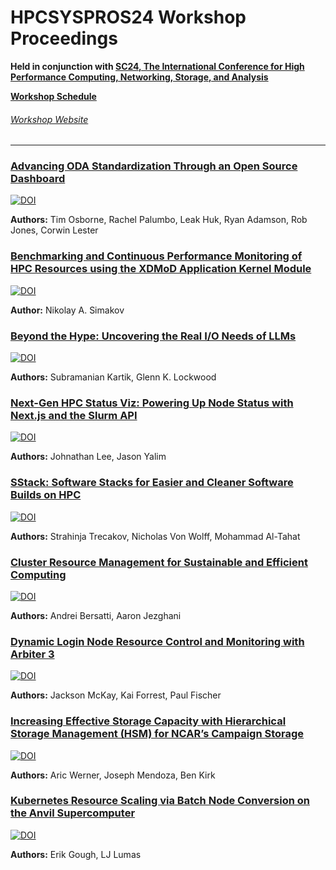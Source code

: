 # HPCSYSPROS24 Workshop Proceedings
**Held in conjunction with [SC24, The International Conference for High Performance Computing, Networking, Storage, and Analysis](https://sc24.supercomputing.org/)**

**[Workshop Schedule](https://sc24.conference-program.com/session/?sess=sess770)**

###### [Workshop Website](http://sighpc-syspros.org/workshops/2024/)

---
### [Advancing ODA Standardization Through an Open Source Dashboard](https://github.com/HPCSYSPROS/Workshop24/tree/main/Advancing_ODA_Standardization_Through_An_Open_Source_Dashboard)

[![DOI](https://zenodo.org/badge/DOI/10.5281/zenodo.15724847.svg)](https://doi.org/10.5281/zenodo.15724847)

**Authors:** Tim Osborne, Rachel Palumbo, Leak Huk, Ryan Adamson, Rob Jones, Corwin Lester


### [Benchmarking and Continuous Performance Monitoring of HPC Resources using the XDMoD Application Kernel Module](https://github.com/HPCSYSPROS/Workshop24/tree/main/Benchmarking_and_continuous_Performance_monitoring_of_HPC_resources_using_XDMOD_application_kernel_module)

[![DOI](https://zenodo.org/badge/DOI/10.5281/zenodo.7320199.svg)](https://doi.org/10.5281/zenodo.7320199)

**Author:** Nikolay A. Simakov 


### [Beyond the Hype: Uncovering the Real I/O Needs of LLMs](https://github.com/HPCSYSPROS/Workshop24/tree/main/Beyond_the_Hype-Uncovering_the_real_IO_Needs_of_LLMs)

[![DOI](https://zenodo.org/badge/DOI/10.5281/zenodo.7320206.svg)](https://doi.org/10.5281/zenodo.7320206)

**Authors:** Subramanian Kartik, Glenn K. Lockwood


### [Next-Gen HPC Status Viz: Powering Up Node Status with Next.js and the Slurm API](https://github.com/HPCSYSPROS/Workshop24/tree/main/Next-Gen_HPC_Status_Viz-Powering_Up_Node_Status_with_Next.js_and_the_Slurm_API)

[![DOI](https://zenodo.org/badge/DOI/10.5281/zenodo.7320217.svg)](https://doi.org/10.5281/zenodo.7320217)

**Authors:** Johnathan Lee, Jason Yalim


### [SStack: Software Stacks for Easier and Cleaner Software Builds on HPC](https://github.com/HPCSYSPROS/Workshop24/tree/main/SStack-software_stacks_for_easier_and_cleaner_software_builds_on_HPC)

[![DOI](https://zenodo.org/badge/DOI/10.5281/zenodo.7320227.svg)](https://doi.org/10.5281/zenodo.7320227)

**Authors:** Strahinja Trecakov, Nicholas Von Wolff, Mohammad Al-Tahat


### [Cluster Resource Management for Sustainable and Efficient Computing](https://github.com/HPCSYSPROS/Workshop24/tree/main/cluster_resource_management_for_sustainable_and_efficient_computing)

[![DOI](https://zenodo.org/badge/DOI/10.5281/zenodo.7320231.svg)](https://doi.org/10.5281/zenodo.7320231)

**Authors:** Andrei Bersatti, Aaron Jezghani


### [Dynamic Login Node Resource Control and Monitoring with Arbiter 3](https://github.com/HPCSYSPROS/Workshop24/tree/main/dynamic_login_node_resource_control_and_monitoring_with_arbriter3)

[![DOI](https://zenodo.org/badge/DOI/10.5281/zenodo.7320231.svg)](https://doi.org/10.5281/zenodo.7320231)

**Authors:** Jackson McKay, Kai Forrest, Paul Fischer


### [Increasing Effective Storage Capacity with Hierarchical Storage Management (HSM) for NCAR’s Campaign Storage](https://github.com/HPCSYSPROS/Workshop24/tree/main/effective_storage_capacity_with_hierarchical_storage_management_HSM_for_NCARs_campaign_storage)

[![DOI](https://zenodo.org/badge/DOI/10.5281/zenodo.7320231.svg)](https://doi.org/10.5281/zenodo.7320231)

**Authors:** Aric Werner, Joseph Mendoza, Ben Kirk


### [Kubernetes Resource Scaling via Batch Node Conversion on the Anvil Supercomputer](https://github.com/HPCSYSPROS/Workshop24/tree/main/kubernetes_resource_scaling_via_batch_node_conversion_on_the_Anvil_supercomputer)

[![DOI](https://zenodo.org/badge/DOI/10.5281/zenodo.7320231.svg)](https://doi.org/10.5281/zenodo.7320231)

**Authors:** Erik Gough, LJ Lumas
